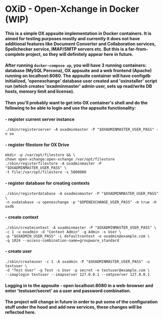 # OXiD - Open-Xchange in Docker (WIP)

#### This is a simple OX appsuite implementation in Docker containers. It is aimed for testing purposes mostly and currently it does not have additional features like Document Converter and Collaboration services, Spellchecker service, IMAP/SMTP servers etc. But this is a far-from-complete project, so they will definitely appear here in future.

#### After running `docker-compose up`, you will have 3 running containers: database (MySQL Percona), OX appsuite and a web frontend (Apache) running on localhost:8080. The appsuite container will have configdb initialized, 'openexchange' database user created and 'oxinstaller' script run (which creates 'oxadminmaster' admin user, sets up read/write DB hosts, memory limit and license).

#### Then you'll probably want to get into OX container's shell and do the following to be able to login and use the appsuite functionality:

#### - register current server instance
```
./sbin/registerserver -A oxadminmaster -P "$OXADMINMASTER_USER_PASS" -n ox
```

#### - register filestore for OX Drive
```
mkdir -p /var/opt/filestore && \
chown open-xchange:open-xchange /var/opt/filestore
./sbin/registerfilestore -A oxadminmaster -P "$OXADMINMASTER_USER_PASS" \
-t file:/var/opt/filestore -s 5000000
```
#### - register database for creating contexts
```
./sbin/registerdatabase -A oxadminmaster -P "$OXADMINMASTER_USER_PASS" \
-n oxdatabase -u openexchange -p "$OPENEXCHANGE_USER_PASS" -m true -H oxdb
```
#### - create context
```
./sbin/createcontext -A oxadminmaster -P "$OXADMINMASTER_USER_PASS" \
-c 1 -u oxadmin -d "Context Admin" -g Admin -s User \
-p "$OXADMIN_USER_PASS" -L defaultcontext -e oxadmin@example.com \
-q 1024 --access-combination-name=groupware_standard
```
#### - create user
```
./sbin/createuser -c 1 -A oxadmin -P "$OXADMINMASTER_USER_PASS" -u testuser \
-d "Test User" -g Test -s User -p secret -e testuser@example.com \
--imaplogin testuser --imapserver 127.0.0.1 --smtpserver 127.0.0.1
```

#### Logging in to the appsuite - open localhost:8080 in a web-browser and enter 'testuser/secret' as a user and password combination.

#### The project will change in future in order to put some of the configuration stuff under the hood and add new services, these changes will be reflected here.
